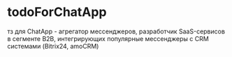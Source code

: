 # todoForChatApp
тз для ChatApp  - агрегатор мессенджеров, разработчик SaaS-сервисов в сегменте B2B, интегрирующих популярные мессенджеры с CRM системами (Bitrix24, amoCRM)
